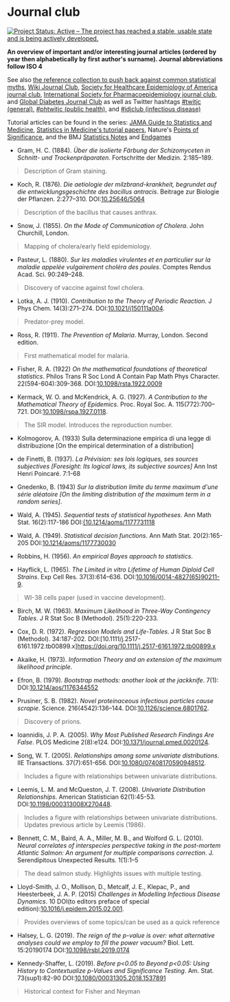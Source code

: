 Journal club
===================================================

[![Project Status: Active – The project has reached a stable, usable state and is being actively developed.](https://www.repostatus.org/badges/latest/active.svg)](https://www.repostatus.org/#active)

**An overview of important and/or interesting journal articles (ordered by year then alphabetically by first author's surname). Journal abbreviations follow ISO 4**

See also [the reference collection to push back against common statistical myths](https://discourse.datamethods.org/t/reference-collection-to-push-back-against-common-statistical-myths/1787), [Wiki Journal Club](https://www.wikijournalclub.org/wiki/Main_Page), [Society for Healthcare Epidemiology of America journal club](https://shea-online.org/index.php/membership/shea-journal-club), [International Society for Pharmacoepidemiology journal club](https://webed.pharmacoepi.org/products/ispe-journal-club-webinar), and [Global Diabetes Journal Club](https://groups.google.com/forum/#!forum/global-diabetes-journal-club) as well as Twitter hashtags [#twitjc (general)](https://twitter.com/hashtag/twitjc), [#phtwitjc (public health)](https://twitter.com/hashtag/phtwitjc), and [#idjclub (infectious disease)](https://twitter.com/hashtag/idjclub)

Tutorial articles can be found in the series: [JAMA Guide to Statistics and Medicine](https://jamanetwork.com/collections/44042/guide-to-statistics-and-medicine), [Statistics in Medicine's tutorial papers](https://onlinelibrary.wiley.com/page/journal/10970258/homepage/tutorials.htm), Nature's [Points of Significance](https://www.nature.com/collections/qghhqm/pointsofsignificance), and the BMJ [Statistics Notes](https://www.bmj.com/specialties/statistics-notes) and [Endgames](https://www.bmj.com/specialties/statistics)

* Gram, H. C. (1884). _Über die isolierte Färbung der Schizomyceten in Schnitt- und Trockenpräparaten_. Fortschritte der Medizin. 2:185–189.
> Description of Gram staining.

* Koch, R. (1876). _Die aetiologie der milzbrand-krankheit, begrundet auf die entwicklungsgeschichte des bacillus antracis_. Beitrage zur Biologie der Pflanzen. 2:277–310. DOI:[10.25646/5064](https://doi.org/10.25646/5064)
> Description of the bacillus that causes anthrax.

* Snow, J. (1855). _On the Mode of Communication of Cholera_. John Churchill, London.
> Mapping of cholera/early field epidemiology.

* Pasteur, L. (1880). _Sur les maladies virulentes et en particulier sur la maladie appelée vulgairement choléra des poules_. Comptes Rendus Acad. Sci. 90:249–248.
> Discovery of vaccine against fowl cholera.

* Lotka, A. J. (1910). _Contribution to the Theory of Periodic Reaction_. J Phys Chem. 14(3):271–274. DOI:[10.1021/j150111a004](https://doi.org/10.1021/j150111a004). 
> Predator-prey model.

* Ross, R. (1911). _The Prevention of Malaria_. Murray, London. Second edition.
> First mathematical model for malaria.

* Fisher, R. A. (1922) _On the mathematical foundations of theoretical statistics_. Philos Trans R Soc Lond A Contain Pap Math Phys Character. 22(594-604):309-368. DOI:[10.1098/rsta.1922.0009](https://doi.org/10.1098/rsta.1922.0009)

* Kermack, W. O. and McKendrick, A. G. (1927). _A Contribution to the Mathematical Theory of Epidemics_. Proc. Royal Soc. A. 115(772):700–721. DOI:[10.1098/rspa.1927.0118](https://doi.org/10.1098/rspa.1927.0118). 
> The SIR model. Introduces the reproduction number.

* Kolmogorov, A. (1933) Sulla determinazione empirica di una legge di distribuzione [On the empirical determination of a distribution]

* de Finetti, B. (1937). _La Prévision: ses lois logiques, ses sources subjectives [Foresight: Its logical laws, its subjective sources]_ Ann Inst Henri Poincaré. 7:1-68

* Gnedenko, B. (1943) _Sur la distribution limite du terme maximum d'une série aléatoire [On the limiting distribution of the maximum term in a random series]_.
 
* Wald, A. (1945). _Sequential tests of statistical hypotheses_. Ann Math Stat. 16(2):117-186 DOI:[{10.1214/aoms/1177731118](https://doi.org/10.1214/aoms/1177731118)
 
* Wald, A. (1949). _Statistical decision functions_. Ann Math Stat. 20(2):165-205 DOI:[10.1214/aoms/1177730030](https://doi.org/10.1214/aoms/1177730030)
 
* Robbins, H. (1956). _An empirical Bayes approach to statistics_.

* Hayflick, L. (1965). _The Limited in vitro Lifetime of Human Diploid Cell Strains_. Exp Cell Res. 37(3):614–636. DOI:[10.1016/0014-4827(65)90211-9](https://doi.org/10.1016/0014-4827(65)90211-9).
> WI-38 cells paper (used in vaccine development).

* Birch, M. W. (1963). _Maximum Likelihood in Three-Way Contingency Tables_. J R Stat Soc B (Methodol). 25(1):220-233.
 
* Cox, D. R. (1972). _Regression Models and Life-Tables_. J R Stat Soc B (Methodol). 34:187-202. DOI:[10.1111/j.2517-6161.1972.tb00899.x]https://doi.org/10.1111/j.2517-6161.1972.tb00899.x

* Akaike, H. (1973). _Information Theory and an extension of the maximum likelihood principle_.

* Efron, B. (1979). _Bootstrap methods: another look at the jackknife_. 7(1): DOI:[10.1214/aos/1176344552](https://doi.org/10.1214/aos/1176344552)

* Prusiner, S. B. (1982). _Novel proteinaceous infectious particles cause scrapie_. Science. 216(4542):136–144. DOI:[10.1126/science.6801762](https://doi/org/10.1126/science.6801762).
> Discovery of prions.

* Ioannidis, J. P. A. (2005). _Why Most Published Research Findings Are False_. PLOS Medicine 2(8):e124. DOI:[10.1371/journal.pmed.0020124](https://doi.org/10.1371/journal.pmed.0020124).

* Song, W. T. (2005). _Relationships among some univariate distributions_. IIE Transactions. 37(7):651-656. DOI:[10.1080/07408170590948512](https://doi.org/10.1080/07408170590948512).
> Includes a figure with relationships between univariate distributions.

* Leemis, L. M. and McQueston, J. T. (2008). _Univariate Distribution Relationships_. American Statistician 62(1):45-53. DOI:[10.1198/000313008X270448](https://doi.org/10.1198/000313008X270448).
> Includes a figure with relationships between univariate distributions. Updates previous article by Leemis (1986).

* Bennett, C. M., Baird, A. A., Miller, M. B., and Wolford G. L. (2010). _Neural correlates of interspecies perspective taking in the post-mortem Atlantic Salmon: An argument for multiple comparisons correction_. J. Serendipitous Unexpected Results. 1(1):1–5
> The dead salmon study. Highlights issues with multiple testing.

* Lloyd-Smith, J. O., Mollison, D., Metcalf, J. E., Klepac, P., and Heesterbeek, J. A. P. (2015) _Challenges in Modelling Infectious Disease Dynamics_. 10 DOI(to editors preface of special edition):[10.1016/j.epidem.2015.02.001](https://doi.org/10.1016/j.epidem.2015.02.001).
> Provides overviews of some topics/can be used as a quick reference

* Halsey, L. G. (2019). _The reign of the p-value is over: what alternative analyses could we employ to fill the power vacuum?_ Biol. Lett. 15:20190174 DOI:[10.1098/rsbl.2019.0174](https://doi.org/10.1098/rsbl.2019.0174)

* Kennedy-Shaffer, L. (2019). _Before p<0.05 to Beyond p<0.05: Using History to Contextualize p-Values and Significance Testing_. Am. Stat. 73(sup1):82-90 DOI:[10.1080/00031305.2018.1537891](https://doi.org/10.1080/00031305.2018.1537891)
> Historical context for Fisher and Neyman
